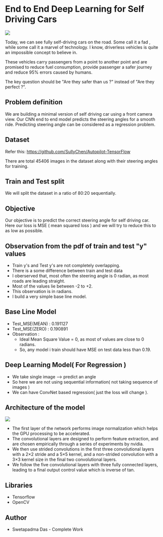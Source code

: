 # End to End Deep Learning for Self Driving Cars

<img src = "https://github.com/Swetadas-1718/Self-Driving-Car-End-to-End-Deep-Learning-model/blob/main/waymo.jpg">

Today, we can see fully self-driving cars on the road. Some call it a fad , while some call it a marvel of technology. I know, driverless vehicles is quite an impossible concept to believe in.

These vehicles carry passengers from a point to another point and are promised to reduce fuel consumption, provide passenger a safer journey and reduce 95% errors caused by humans.

The key question should be "Are they safer than us ?" instead of "Are they perfect ?".

## Problem definition
We are building a minimal version of self driving car using a front camera view. Our CNN end to end model predicts the steering angles for a smooth ride. Predicting steering angle can be considered as a regression problem.

## Dataset

Refer this: https://github.com/SullyChen/Autopilot-TensorFlow

There are total 45406 images in the dataset along with their steering angles for training.

## Train and Test split
We will split the dataset in a ratio of 80:20 sequentially.

## Objective
Our objective is to predict the correct steering angle for self driving car. Here our loss is MSE ( mean squared loss ) and we will try to reduce this to as low as possible.

## Observation from the pdf of train and test "y" values

- Train y's and Test y's are not completely overlapping.
- There is a some difference between train and test data
- I oberserved that, most often the steering angle is 0 radian, as most roads are leading straight.
- Most of the values lie between -2 to +2.
- This observation is in radians.
- I build a very simple base line model.

## Base Line Model

- Test_MSE(MEAN) : 0.191127
- Test_MSE(ZERO) : 0.190891
- Observation :
  - Ideal Mean Square Value = 0, as most of values are close to 0 radians.
  - So, any model i train should have MSE on test data less than 0.19.
  
## Deep Learning Model( For Regression )

- We take single image --> predict an angle
- So here we are not using sequential information( not taking sequence of images )
- We can have ConvNet based regression( just the loss will change ).

## Architecture of the model

<img src= "https://github.com/Swetadas-1718/Self-Driving-Car-End-to-End-Deep-Learning-model/blob/main/cnn-architecture-624x890.png">

- The first layer of the network performs image normalization which helps the GPU processing to be accelerated.
- The convolutional layers are designed to perform feature extraction, and are chosen empirically through a series of experiments by nvidia.
- We then use strided convolutions in the first three convolutional layers with a 2×2 stride and a 5×5 kernel, and a non-strided convolution with a 3×3 kernel size in the final two convolutional layers.
- We follow the five convolutional layers with three fully connected layers, leading to a final output control value which is inverse of tan.

## Libraries

- Tensorflow
- OpenCV

## Author
- Swetapadma Das - Complete Work
